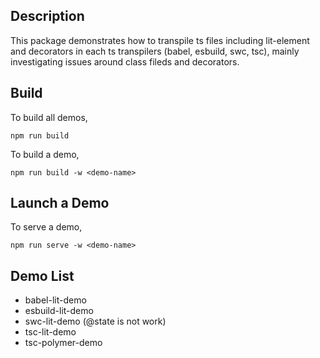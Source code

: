 ## Description

This package demonstrates how to transpile ts files including lit-element and decorators in each ts transpilers (babel, esbuild, swc, tsc), mainly investigating issues around class fileds and decorators.

## Build

To build all demos,

```
npm run build
```

To build a demo,

```
npm run build -w <demo-name>
```

## Launch a Demo

To serve a demo,

```
npm run serve -w <demo-name>
```

## Demo List

- babel-lit-demo
- esbuild-lit-demo
- swc-lit-demo (@state is not work)
- tsc-lit-demo
- tsc-polymer-demo
